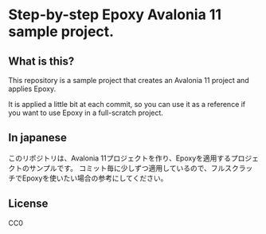 # Step-by-step Epoxy Avalonia 11 sample project.

## What is this?

This repository is a sample project that creates an Avalonia 11 project and applies Epoxy.

It is applied a little bit at each commit, so you can use it as a reference
if you want to use Epoxy in a full-scratch project.

## In japanese

このリポジトリは、Avalonia 11プロジェクトを作り、Epoxyを適用するプロジェクトのサンプルです。
コミット毎に少しずつ適用しているので、フルスクラッチでEpoxyを使いたい場合の参考にしてください。

## License

CC0
